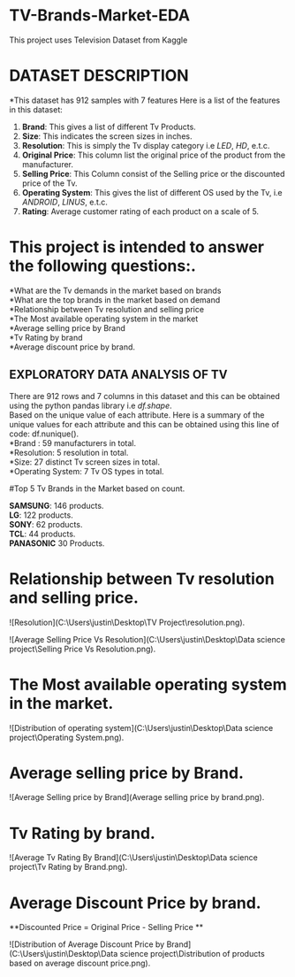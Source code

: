 # TV-Brands-Market-EDA
This project uses Television Dataset from Kaggle

# DATASET DESCRIPTION

*This dataset has 912 samples with 7 features 
Here is a list of the features in this dataset:
1. **Brand**: This gives a list of different Tv Products.
2. **Size**: This indicates the screen sizes in inches.
3. **Resolution**: This is simply the Tv display category i.e *LED*, *HD*, e.t.c.
4. **Original Price**: This column list the original price of the product from the manufacturer.
5. **Selling Price**: This Column consist of the Selling price or the discounted price of the Tv.
6. **Operating System**: This gives the list of different OS used by the Tv, i.e *ANDROID*, *LINUS*, e.t.c.
7. **Rating**: Average customer rating of each product on a scale of 5.


# This project is intended to answer the following questions:.

*What are the Tv demands in the market based on brands\
*What are the top brands in the market based on demand\
*Relationship between Tv resolution and selling price\
*The Most available operating system in the market\
*Average selling price by Brand\
*Tv Rating by brand\
*Average discount price by brand.


## EXPLORATORY DATA ANALYSIS OF TV 

There are 912 rows and 7 columns in this dataset and this can be obtained using the python pandas library i.e *df.shape*.\
Based on the unique value of each attribute. Here is a summary of the unique values for each attribute and this can be obtained using this line of code: df.nunique().\
*Brand : 59 manufacturers in total.\
*Resolution: 5 resolution in total.\
*Size: 27 distinct Tv screen sizes in total.\
*Operating System: 7 Tv OS types in total.

#Top 5 Tv Brands in the Market based on count.


**SAMSUNG**: 146 products.\
**LG**: 122 products.\
**SONY**: 62 products.\
**TCL**: 44 products.\
**PANASONIC** 30 Products.

# Relationship between Tv resolution and selling price.

![Resolution](C:\Users\justin\Desktop\TV Project\resolution.png).

![Average Selling Price Vs Resolution](C:\Users\justin\Desktop\Data science project\Selling Price Vs Resolution.png).

# The Most available operating system in the market.

![Distribution of operating system](C:\Users\justin\Desktop\Data science project\Operating System.png).


# Average selling price by Brand.

![Average Selling price by Brand](Average selling price by brand.png).


# Tv Rating by brand.

![Average Tv Rating By Brand](C:\Users\justin\Desktop\Data science project\Tv Rating by Brand.png).


# Average Discount Price by brand.

**Discounted Price = Original Price - Selling Price **


![Distribution of Average Discount Price by Brand](C:\Users\justin\Desktop\Data science project\Distribution of products based on average discount price.png).


